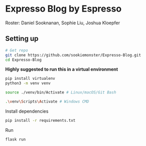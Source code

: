 # Expresso Blog by Espresso
Roster: Daniel Sooknanan, Sophie Liu, Joshua Kloepfer

## Setting up 
```bash
# Get repo
git clone https://github.com/sookiemonster/Expresso-Blog.git
cd Expresso-Blog
```

<b>Highly suggested to run this in a virtual environment</b>
```bash
pip install virtualenv
python3 -m venv venv
```
```bash
source ./venv/bin/Activate # Linux/macOS/Git Bash
```
```bash
.\venv\Scripts\Activate # Windows CMD
```

Install dependencies
```bash
pip install -r requirements.txt
```

Run
```bash
flask run
```
